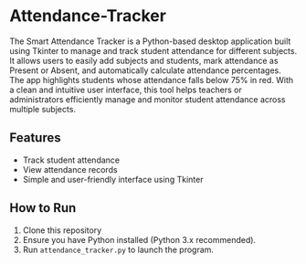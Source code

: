# Attendance-Tracker
The Smart Attendance Tracker is a Python-based desktop application built using Tkinter to manage and track student attendance for different subjects. It allows users to easily add subjects and students, mark attendance as Present or Absent, and automatically calculate attendance percentages. The app highlights students whose attendance falls below 75% in red. With a clean and intuitive user interface, this tool helps teachers or administrators efficiently manage and monitor student attendance across multiple subjects.

## Features
- Track student attendance
- View attendance records
- Simple and user-friendly interface using Tkinter

## How to Run
1. Clone this repository
2. Ensure you have Python installed (Python 3.x recommended).
3. Run `attendance_tracker.py` to launch the program.
